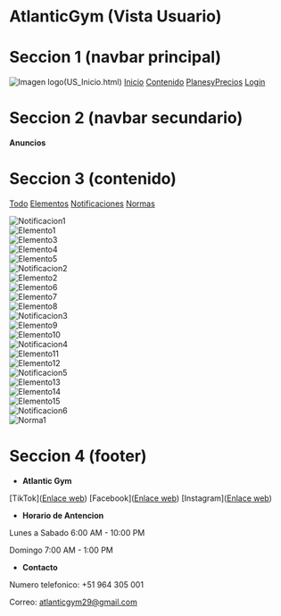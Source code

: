 # AtlanticGym (Vista Usuario)

# Seccion 1 (navbar principal)
![Imagen logo](/imgWeb/logo.png)(US_Inicio.html)
[Inicio](US_Inicio.html)
[Contenido](US_Anuncios.html)
[PlanesyPrecios](US_PlanesYPrecios.html)
[Login](US_login.html)


# Seccion 2 (navbar secundario)
**Anuncios**


# Seccion 3 (contenido)
[Todo](#)
[Elementos](#)
[Notificaciones](#)
[Normas](#)


![Notificacion1](/imgAnuncios/NOT_04.jpg)  
![Elemento1](/imgAnuncios/ELE_01.jpg)  
![Elemento3](imgAnuncios/ELE_03.jpg)  
![Elemento4](imgAnuncios/ELE_04.jpg)  
![Elemento5](imgAnuncios/ELE_05.jpg)  
![Notificacion2](imgAnuncios/NOT_08.jpg)  
![Elemento2](imgAnuncios/ELE_02.jpg)  
![Elemento6](imgAnuncios/ELE_06.jpg)  
![Elemento7](imgAnuncios/ELE_07.jpg)  
![Elemento8](imgAnuncios/ELE_08.jpg)  
![Notificacion3](imgAnuncios/NOT_07.jpg)  
![Elemento9](imgAnuncios/ELE_09.jpg)  
![Elemento10](imgAnuncios/ELE_10.jpg)  
![Notificacion4](imgAnuncios/NOT_03.jpg)  
![Elemento11](imgAnuncios/ELE_11.jpg)  
![Elemento12](imgAnuncios/ELE_12.jpg)  
![Notificacion5](imgAnuncios/NOT_05.jpg)  
![Elemento13](imgAnuncios/ELE_13.jpg)  
![Elemento14](imgAnuncios/ELE_14.jpg)  
![Elemento15](imgAnuncios/ELE_15.jpg)  
![Notificacion6](imgAnuncios/NOT_01.jpg)  
![Norma1](/imgAnuncios/NORM_01.jpg)  


# Seccion 4 (footer)
- **Atlantic Gym**

[TikTok]([Enlace web](https://www.tiktok.com/@atlantic.gym8))
[Facebook]([Enlace web](https://www.facebook.com/Antlanticgym))
[Instagram]([Enlace web](https://www.instagram.com/atlanticgm/))

- **Horario de Antencion**

Lunes a Sabado 6:00 AM - 10:00 PM

Domingo 7:00 AM - 1:00 PM

- **Contacto**

Numero telefonico: +51 964 305 001

Correo: atlanticgym29@gmail.com